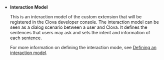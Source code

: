 * **Interaction Model**

  This is an interaction model of the custom extension that will be registered in the Clova developer console. The interaction model can be seen as a dialog scenario between a user and Clova. It defines the sentences that users may ask and sets the intent and information of each sentence.

  For more information on defining the interaction mode, see [Defining an interaction model](/Design/Design_Guideline_For_Extension.md#DefineInteractionModel).
